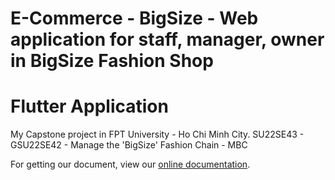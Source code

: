 # E-Commerce - BigSize - Web application for staff, manager, owner in BigSize Fashion Shop

# Flutter Application

My Capstone project in FPT University - Ho Chi Minh City.
SU22SE43 - GSU22SE42 - Manage the 'BigSize' Fashion Chain - MBC

For getting our document, view our [online documentation](https://onedrive.live.com/view.aspx?resid=E1E2D325F7EA0F1C!30757&ithint=file%2cdocx&authkey=!AKRzcE5NrKKz9Hk).
